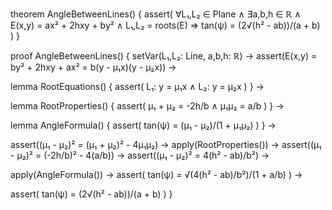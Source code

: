 theorem AngleBetweenLines() {
  assert(
    ∀L₁,L₂ ∈ Plane ∧ 
    ∃a,b,h ∈ ℝ ∧ 
    E(x,y) = ax² + 2hxy + by² ∧
    L₁,L₂ = roots(E) ⇒
    tan(ψ) = (2√(h² - ab))/(a + b)
  )
}

proof AngleBetweenLines() {
  setVar(L₁,L₂: Line, a,b,h: ℝ) →
  assert(E(x,y) = by² + 2hxy + ax² = b(y - μ₁x)(y - μ₂x)) →
  
  lemma RootEquations() {
    assert(
      L₁: y = μ₁x ∧
      L₂: y = μ₂x
    )
  } →
  
  lemma RootProperties() {
    assert(
      μ₁ + μ₂ = -2h/b ∧
      μ₁μ₂ = a/b
    )
  } →
  
  lemma AngleFormula() {
    assert(
      tan(ψ) = (μ₁ - μ₂)/(1 + μ₁μ₂)
    )
  } →
  
  assert((μ₁ - μ₂)² = (μ₁ + μ₂)² - 4μ₁μ₂) →
  apply(RootProperties()) →
  assert((μ₁ - μ₂)² = (-2h/b)² - 4(a/b)) →
  assert((μ₁ - μ₂)² = 4(h² - ab)/b²) →
  
  apply(AngleFormula()) →
  assert(
    tan(ψ) = √(4(h² - ab)/b²)/(1 + a/b)
  ) →
  
  assert(
    tan(ψ) = (2√(h² - ab))/(a + b)
  )
}